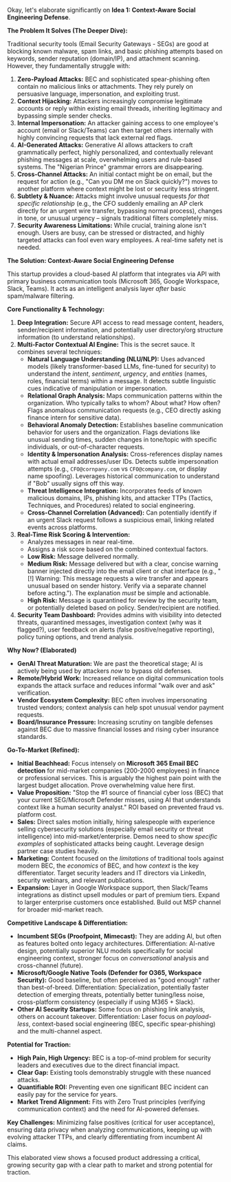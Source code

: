 Okay, let's elaborate significantly on **Idea 1: Context-Aware Social Engineering Defense**.

**The Problem It Solves (The Deeper Dive):**

Traditional security tools (Email Security Gateways - SEGs) are good at blocking known malware, spam links, and basic phishing attempts based on keywords, sender reputation (domain/IP), and attachment scanning. However, they fundamentally struggle with:

1.  **Zero-Payload Attacks:** BEC and sophisticated spear-phishing often contain no malicious links or attachments. They rely purely on persuasive language, impersonation, and exploiting trust.
2.  **Context Hijacking:** Attackers increasingly compromise legitimate accounts or reply within existing email threads, inheriting legitimacy and bypassing simple sender checks.
3.  **Internal Impersonation:** An attacker gaining access to one employee's account (email or Slack/Teams) can then target others internally with highly convincing requests that lack external red flags.
4.  **AI-Generated Attacks:** Generative AI allows attackers to craft grammatically perfect, highly personalized, and contextually relevant phishing messages at scale, overwhelming users and rule-based systems. The "Nigerian Prince" grammar errors are disappearing.
5.  **Cross-Channel Attacks:** An initial contact might be on email, but the request for action (e.g., "Can you DM me on Slack quickly?") moves to another platform where context might be lost or security less stringent.
6.  **Subtlety & Nuance:** Attacks might involve unusual requests _for that specific relationship_ (e.g., the CFO suddenly emailing an AP clerk directly for an urgent wire transfer, bypassing normal process), changes in tone, or unusual urgency – signals traditional filters completely miss.
7.  **Security Awareness Limitations:** While crucial, training alone isn't enough. Users are busy, can be stressed or distracted, and highly targeted attacks can fool even wary employees. A real-time safety net is needed.

**The Solution: Context-Aware Social Engineering Defense**

This startup provides a cloud-based AI platform that integrates via API with primary business communication tools (Microsoft 365, Google Workspace, Slack, Teams). It acts as an intelligent analysis layer _after_ basic spam/malware filtering.

**Core Functionality & Technology:**

1.  **Deep Integration:** Secure API access to read message content, headers, sender/recipient information, and potentially user directory/org structure information (to understand relationships).
2.  **Multi-Factor Contextual AI Engine:** This is the secret sauce. It combines several techniques:
    - **Natural Language Understanding (NLU/NLP):** Uses advanced models (likely transformer-based LLMs, fine-tuned for security) to understand the _intent_, _sentiment_, _urgency_, and _entities_ (names, roles, financial terms) within a message. It detects subtle linguistic cues indicative of manipulation or impersonation.
    - **Relational Graph Analysis:** Maps communication patterns within the organization. Who typically talks to whom? About what? How often? Flags anomalous communication requests (e.g., CEO directly asking finance intern for sensitive data).
    - **Behavioral Anomaly Detection:** Establishes baseline communication behavior for users and the organization. Flags deviations like unusual sending times, sudden changes in tone/topic with specific individuals, or out-of-character requests.
    - **Identity & Impersonation Analysis:** Cross-references display names with actual email addresses/user IDs. Detects subtle impersonation attempts (e.g., `CFO@cornpany.com` vs `CFO@company.com`, or display name spoofing). Leverages historical communication to understand if "Bob" usually signs off this way.
    - **Threat Intelligence Integration:** Incorporates feeds of known malicious domains, IPs, phishing kits, and attacker TTPs (Tactics, Techniques, and Procedures) related to social engineering.
    - **Cross-Channel Correlation (Advanced):** Can potentially identify if an urgent Slack request follows a suspicious email, linking related events across platforms.
3.  **Real-Time Risk Scoring & Intervention:**
    - Analyzes messages in near real-time.
    - Assigns a risk score based on the combined contextual factors.
    - **Low Risk:** Message delivered normally.
    - **Medium Risk:** Message delivered but with a clear, concise warning banner injected directly into the email client or chat interface (e.g., "[!] Warning: This message requests a wire transfer and appears unusual based on sender history. Verify via a separate channel before acting."). The explanation _must_ be simple and actionable.
    - **High Risk:** Message is quarantined for review by the security team, or potentially deleted based on policy. Sender/recipient are notified.
4.  **Security Team Dashboard:** Provides admins with visibility into detected threats, quarantined messages, investigation context (why was it flagged?), user feedback on alerts (false positive/negative reporting), policy tuning options, and trend analysis.

**Why Now? (Elaborated)**

- **GenAI Threat Maturation:** We are past the theoretical stage; AI is actively being used by attackers _now_ to bypass old defenses.
- **Remote/Hybrid Work:** Increased reliance on digital communication tools expands the attack surface and reduces informal "walk over and ask" verification.
- **Vendor Ecosystem Complexity:** BEC often involves impersonating trusted vendors; context analysis can help spot unusual vendor payment requests.
- **Board/Insurance Pressure:** Increasing scrutiny on tangible defenses against BEC due to massive financial losses and rising cyber insurance standards.

**Go-To-Market (Refined):**

- **Initial Beachhead:** Focus intensely on **Microsoft 365 Email BEC detection** for mid-market companies (200-2000 employees) in finance or professional services. This is arguably the highest pain point with the largest budget allocation. Prove overwhelming value here first.
- **Value Proposition:** "Stop the #1 source of financial cyber loss (BEC) that your current SEG/Microsoft Defender misses, using AI that understands context like a human security analyst." ROI based on prevented fraud vs. platform cost.
- **Sales:** Direct sales motion initially, hiring salespeople with experience selling cybersecurity solutions (especially email security or threat intelligence) into mid-market/enterprise. Demos need to show _specific examples_ of sophisticated attacks being caught. Leverage design partner case studies heavily.
- **Marketing:** Content focused on the _limitations_ of traditional tools against modern BEC, the _economics_ of BEC, and how _context_ is the key differentiator. Target security leaders and IT directors via LinkedIn, security webinars, and relevant publications.
- **Expansion:** Layer in Google Workspace support, then Slack/Teams integrations as distinct upsell modules or part of premium tiers. Expand to larger enterprise customers once established. Build out MSP channel for broader mid-market reach.

**Competitive Landscape & Differentiation:**

- **Incumbent SEGs (Proofpoint, Mimecast):** They are adding AI, but often as features bolted onto legacy architectures. Differentiation: AI-native design, potentially superior NLU models specifically for social engineering context, stronger focus on _conversational_ analysis and cross-channel (future).
- **Microsoft/Google Native Tools (Defender for O365, Workspace Security):** Good baseline, but often perceived as "good enough" rather than best-of-breed. Differentiation: Specialization, potentially faster detection of emerging threats, potentially better tuning/less noise, cross-platform consistency (especially if using M365 + Slack).
- **Other AI Security Startups:** Some focus on phishing link analysis, others on account takeover. Differentiation: Laser focus on _payload-less_, context-based social engineering (BEC, specific spear-phishing) and the multi-channel aspect.

**Potential for Traction:**

- **High Pain, High Urgency:** BEC is a top-of-mind problem for security leaders and executives due to the direct financial impact.
- **Clear Gap:** Existing tools demonstrably struggle with these nuanced attacks.
- **Quantifiable ROI:** Preventing even one significant BEC incident can easily pay for the service for years.
- **Market Trend Alignment:** Fits with Zero Trust principles (verifying communication context) and the need for AI-powered defenses.

**Key Challenges:** Minimizing false positives (critical for user acceptance), ensuring data privacy when analyzing communications, keeping up with evolving attacker TTPs, and clearly differentiating from incumbent AI claims.

This elaborated view shows a focused product addressing a critical, growing security gap with a clear path to market and strong potential for traction.
